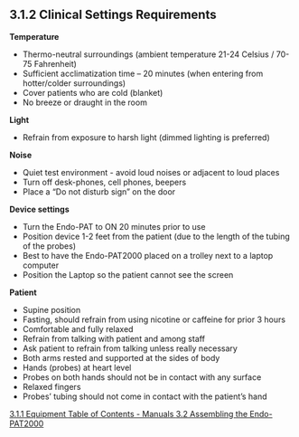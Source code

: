 ## 3.1.2 Clinical Settings Requirements

**Temperature**

* Thermo-neutral surroundings (ambient temperature 21-24 Celsius / 70-75 Fahrenheit)
* Sufficient acclimatization time – 20 minutes (when entering from hotter/colder
surroundings)
* Cover patients who are cold (blanket)
* No breeze or draught in the room

**Light**

* Refrain from exposure to harsh light (dimmed lighting is preferred)

**Noise**

* Quiet test environment - avoid loud noises or adjacent to loud places
* Turn off desk-phones, cell phones, beepers
* Place a “Do not disturb sign” on the door

**Device settings**

* Turn the Endo-PAT to ON 20 minutes prior to use
* Position device 1-2 feet from the patient (due to the length of the tubing of the probes)
* Best to have the Endo-PAT2000 placed on a trolley next to a laptop computer
* Position the Laptop so the patient cannot see the screen

**Patient**

* Supine position
* Fasting, should refrain from using nicotine or caffeine for prior 3 hours
* Comfortable and fully relaxed
* Refrain from talking with patient and among staff
* Ask patient to refrain from talking unless really necessary
* Both arms rested and supported at the sides of body
* Hands (probes) at heart level
* Probes on both hands should not be in contact with any surface
* Relaxed fingers
* Probes’ tubing should not come in contact with the patient’s hand


<div class="center">
<div class="btn-group">
  <a href=":pages_path:/manuals/endothelial-function/3-01-01-equipment.md" class="btn btn-default">
    <span class="glyphicon glyphicon-chevron-left"></span>
    3.1.1 Equipment
  </a>

  <a href=":pages_path:/manuals/manual-toc.md" class="btn btn-default">
    <span class="glyphicon glyphicon-chevron-up"></span>
    Table of Contents - Manuals
  </a>

  <a href=":pages_path:/manuals/endothelial-function/3-02-00-assembling-endopat.md" class="btn btn-success">
    3.2 Assembling the Endo-PAT2000
    <span class="glyphicon glyphicon-chevron-right"></span>
  </a>
</div>
</div>
